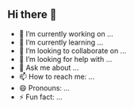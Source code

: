 ## Hi there 👋

- 🔭 I’m currently working on ...
- 🌱 I’m currently learning ...
- 👯 I’m looking to collaborate on ...
- 🤔 I’m looking for help with ...
- 💬 Ask me about ...
- 📫 How to reach me: ...
- 😄 Pronouns: ...
- ⚡ Fun fact: ...

<!--
**beatriz-tabosa/beatriz-tabosa** is a ✨ _special_ ✨ repository because its `README.md` (this file) appears on your GitHub profile.
-->
